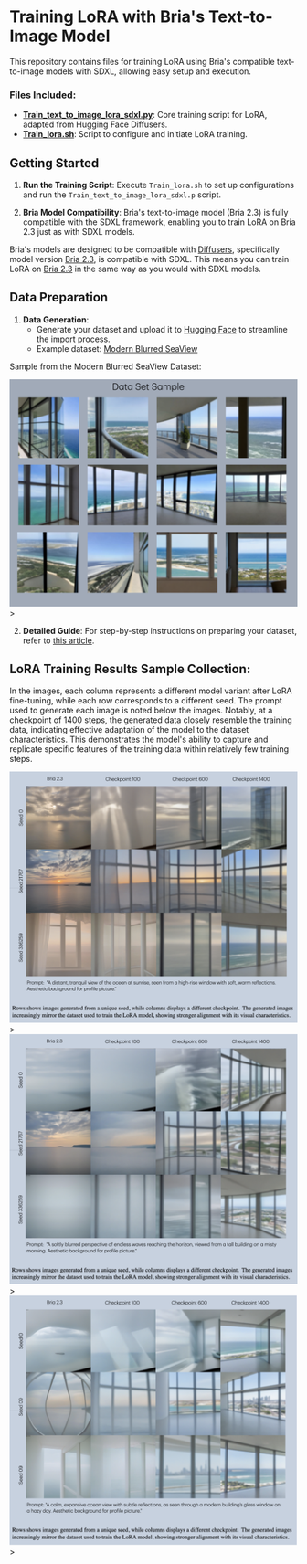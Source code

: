 
# Training LoRA with Bria's Text-to-Image Model

This repository contains files for training LoRA using Bria's compatible text-to-image models with SDXL, allowing easy setup and execution.

### Files Included:
- **[Train_text_to_image_lora_sdxl.py](https://github.com/Efrat-Taig/training-lora/blob/main/train_text_to_image_lora_sdxl.py)**: Core training script for LoRA, adapted from Hugging Face Diffusers.
- **[Train_lora.sh](https://github.com/Efrat-Taig/training-lora/blob/main/train_lora.sh)**: Script to configure and initiate LoRA training.

## Getting Started

1. **Run the Training Script**:
   Execute `Train_lora.sh` to set up configurations and run the `Train_text_to_image_lora_sdxl.p` script.

2. **Bria Model Compatibility**:
   Bria's text-to-image model (Bria 2.3) is fully compatible with the SDXL framework, enabling you to train LoRA on Bria 2.3 just as with SDXL models.


 Bria's models are designed to be compatible with [Diffusers](https://github.com/huggingface/diffusers/tree/main), specifically model version [Bria 2.3](https://huggingface.co/briaai/BRIA-2.3), is compatible with SDXL. This means you can train LoRA on  [Bria 2.3](https://huggingface.co/briaai/BRIA-2.3) in the same way as you would with SDXL models.

## Data Preparation

1. **Data Generation**:
   - Generate your dataset and upload it to [Hugging Face](https://huggingface.co/) to streamline the import process.
   - Example dataset: [Modern Blurred SeaView](https://huggingface.co/datasets/Negev900/Modern_Blurred_SeaView)

Sample from the Modern Blurred SeaView Dataset:

<img src="https://github.com/Efrat-Taig/training-lora/blob/main/Data_set_sample.png" width="600">>


2. **Detailed Guide**:
   For step-by-step instructions on preparing your dataset, refer to [this article](link-to-article).

## LoRA Training Results Sample Collection:
In the images, each column represents a different model variant after LoRA fine-tuning, while each row corresponds to a different seed. The prompt used to generate each image is noted below the images. Notably,
at a checkpoint of 1400 steps, the generated data closely resemble the training data, indicating effective adaptation of the model to the dataset characteristics. This demonstrates the model's ability to capture and replicate specific features of the training data within relatively few training steps.


<img src="https://github.com/Efrat-Taig/training-lora/blob/main/lora_res_1.png" width="600">>
<img src="https://github.com/Efrat-Taig/training-lora/blob/main/lora_res_2.png" width="600">>
<img src="https://github.com/Efrat-Taig/training-lora/blob/main/lora_res_3.png" width="600">>


